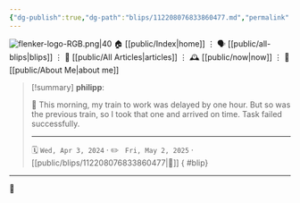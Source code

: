 ```yaml
---
{"dg-publish":true,"dg-path":"blips/112208076833860477.md","permalink":"/blips/112208076833860477/","title":"philipp on mastodon @ 2024-04-03"}
---
```



<div class="transclusion internal-embed is-loaded"><div class="markdown-embed">




![flenker-logo-RGB.png|40](/img/user/attachments/flenker-logo-RGB.png)
🏠 [[public/Index\|home]]  ⋮ 🗣️ [[public/all-blips\|blips]] ⋮  📝 [[public/All Articles\|articles]]  ⋮ 🕰️ [[public/now\|now]] ⋮ 🪪 [[public/About Me\|about me]]


</div></div>


> [!summary] **philipp**:
>
> 🚅 This morning, my train to work was delayed by one hour. But so was the previous train, so I took that one and arrived on time. Task failed successfully.
> - - -
>
> 🗓️ <code>Wed, Apr 3, 2024</code>  · ✏️ <code> Fri, May 2, 2025</code>  · [[public/blips/112208076833860477\|🔗]]
{ #blip}


- - -

 👾
